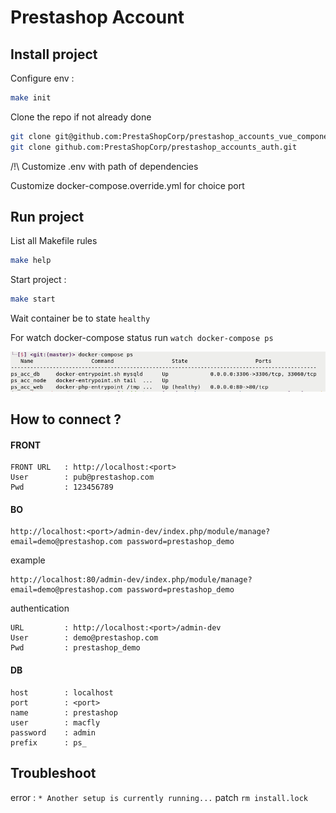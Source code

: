 # Prestashop Account

## Install project

Configure env :
```bash
make init
```

Clone the repo if not already done
```bash
git clone git@github.com:PrestaShopCorp/prestashop_accounts_vue_components.git
git clone github.com:PrestaShopCorp/prestashop_accounts_auth.git
```

/!\ Customize .env with path of dependencies

Customize docker-compose.override.yml for choice port

## Run project

List all Makefile rules
```bash
make help
```

Start project :
```bash
make start
```

Wait container be to state `healthy`

For watch docker-compose status run `watch docker-compose ps`

![](doc/healthy.png)

## How to connect ?

#### FRONT
```
FRONT URL   : http://localhost:<port>
User        : pub@prestashop.com
Pwd         : 123456789
```

#### BO
```
http://localhost:<port>/admin-dev/index.php/module/manage?email=demo@prestashop.com password=prestashop_demo
```
example
```
http://localhost:80/admin-dev/index.php/module/manage?email=demo@prestashop.com password=prestashop_demo
```

authentication
```
URL         : http://localhost:<port>/admin-dev
User        : demo@prestashop.com
Pwd         : prestashop_demo
```

#### DB
```
host        : localhost
port        : <port>
name        : prestashop
user        : macfly
password    : admin
prefix      : ps_
```

## Troubleshoot
error : `* Another setup is currently running...` patch `rm install.lock`

